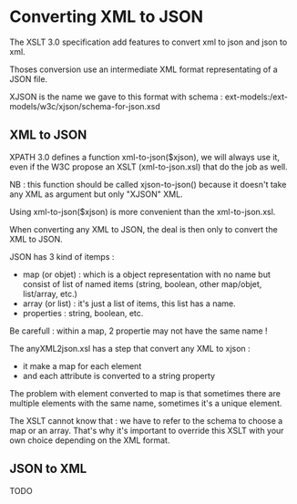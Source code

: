 # Converting XML to JSON

The XSLT 3.0 specification add features to convert xml to json and json to xml.

Thoses conversion use an intermediate XML format representating of a JSON file.

XJSON is the name we gave to this format with schema : ext-models:/ext-models/w3c/xjson/schema-for-json.xsd


## XML to JSON

XPATH 3.0 defines a function xml-to-json($xjson), we will always use it, even if the W3C propose an XSLT (xml-to-json.xsl) that do the job as well.

NB : this function should be called xjson-to-json() because it doesn't take any XML as argument but only "XJSON" XML.

Using  xml-to-json($xjson) is more convenient than the xml-to-json.xsl.

When converting any XML to JSON, the deal is then only to convert the XML to JSON.

JSON has 3 kind of itemps : 

* map (or objet) : which is a object representation with no name but consist of list of named items (string, boolean, other map/objet, list/array, etc.)
* array (or list) : it's just a list of items, this list has a name.
* properties : string, boolean, etc.

Be carefull : within a map, 2 propertie may not have the same name !

The anyXML2json.xsl has a step that convert any XML to xjson : 

* it make a map for each element 
* and each attribute is converted to a string property

The problem with element converted to map is that sometimes there are multiple elements with the same name, sometimes it's a unique element.

The XSLT cannot know that : we have to refer to the schema to choose a map or an array.
That's why it's important to override this XSLT with your own choice depending on the XML format.

## JSON to XML

TODO